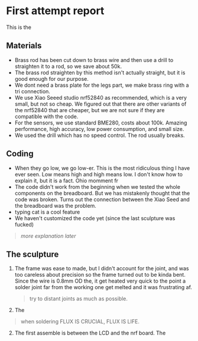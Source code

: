 # First attempt report

This is the

## Materials

- Brass rod has been cut down to brass wire and then use a drill to straighten it to a rod, so we save about 50k.
- The brass rod straighten by this method isn't actually straight, but it is good enough for our purpose.
- We dont need a brass plate for the legs part, we make brass ring with a tri connection.
- We use Xiao Seeed studio nrf52840 as recommended, which is a very small, but not so cheap. We figured out that there are other variants of the nrf52840 that are cheaper, but we are not sure if they are compatible with the code.
- For the sensors, we use standard BME280, costs about 100k. Amazing performance, high accuracy, low power consumption, and small size.
- We used the drill which has no speed control. The rod usually breaks.

## Coding

- When they go low, we go low-er. This is the most ridiculous thing I have ever seen. Low means high and high means low. I don't know how to explain it, but it is a fact. Ohio momment fr
- The code didn't work from the beginning when we tested the whole components on the breadboard. But we has mistakenly thought that the code was broken. Turns out the connection between the Xiao Seed and the breadboard was the problem.
- typing cat is a cool feature
- We haven't customized the code yet (since the last sculpture was fucked)

> _more explanation later_

## The sculpture

1. The frame was ease to made, but I didn't account for the joint, and was too careless about precision so the frame turned out to be kinda bent. Since the wire is 0.8mm OD the, it get heated very quick to the point a solder joint far from the working one get melted and it was frustrating af.
   > try to distant joints as much as possible.
2. The

> when soldering FLUX IS CRUCIAL, FLUX IS LIFE.

2. The first assemble is between the LCD and the nrf board. The
